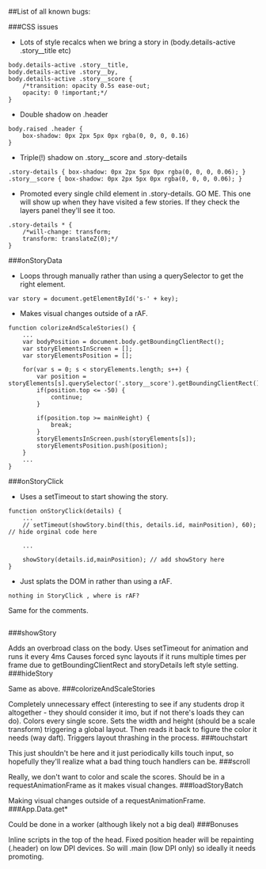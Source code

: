 ##List of all known bugs:

###CSS issues

- Lots of style recalcs when we bring a story in (body.details-active .story__title etc)
```
body.details-active .story__title,
body.details-active .story__by,
body.details-active .story__score {
	/*transition: opacity 0.5s ease-out;
	opacity: 0 !important;*/
}
```

- Double shadow on .header
```
body.raised .header {
	box-shadow: 0px 2px 5px 0px rgba(0, 0, 0, 0.16)
}
```

- Triple(!) shadow on .story__score and .story-details
```
.story-details { box-shadow: 0px 2px 5px 0px rgba(0, 0, 0, 0.06); }
.story__score { box-shadow: 0px 2px 5px 0px rgba(0, 0, 0, 0.06); }
```

- Promoted every single child element in .story-details. GO ME. This one will show up when they have visited a few stories. If they check the layers panel they'll see it too.
```
.story-details * {
	/*will-change: transform;
	transform: translateZ(0);*/
}
```
###onStoryData

- Loops through manually rather than using a querySelector to get the right element.
```
var story = document.getElementById('s-' + key);
```
- Makes visual changes outside of a rAF.
```
function colorizeAndScaleStories() {
	...
	var bodyPosition = document.body.getBoundingClientRect();
	var storyElementsInScreen = [];
	var storyElementsPosition = [];

	for(var s = 0; s < storyElements.length; s++) {
		var position = storyElements[s].querySelector('.story__score').getBoundingClientRect();
		if(position.top <= -50) {
			continue;
		}

		if(position.top >= mainHeight) {
			break;
		}
		storyElementsInScreen.push(storyElements[s]);
		storyElementsPosition.push(position);
	}
	...
}
```
###onStoryClick

- Uses a setTimeout to start showing the story.
```
function onStoryClick(details) {
	...
	// setTimeout(showStory.bind(this, details.id, mainPosition), 60); // hide orginal code here

	...
		
	showStory(details.id,mainPosition); // add showStory here
}
```
- Just splats the DOM in rather than using a rAF.
```
nothing in StoryClick , where is rAF?
```
Same for the comments.
```

```
###showStory

Adds an overbroad class on the body.
Uses setTimeout for animation and runs it every 4ms
Causes forced sync layouts if it runs multiple times per frame due to getBoundingClientRect and storyDetails left style setting.
###hideStory

Same as above.
###colorizeAndScaleStories

Completely unnecessary effect (interesting to see if any students drop it altogether - they should consider it imo, but if not there's loads they can do).
Colors every single score.
Sets the width and height (should be a scale transform) triggering a global layout.
Then reads it back to figure the color it needs (way daft).
Triggers layout thrashing in the process.
###touchstart

This just shouldn't be here and it just periodically kills touch input, so hopefully they'll realize what a bad thing touch handlers can be.
###scroll

Really, we don't want to color and scale the scores.
Should be in a requestAnimationFrame as it makes visual changes.
###loadStoryBatch

Making visual changes outside of a requestAnimationFrame.
###App.Data.get*

Could be done in a worker (although likely not a big deal)
###Bonuses

Inline scripts in the top of the head.
Fixed position header will be repainting (.header) on low DPI devices.
So will .main (low DPI only) so ideally it needs promoting.